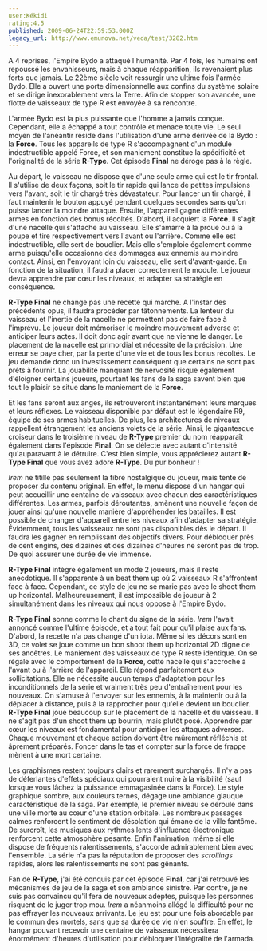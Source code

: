 ```yaml
---
user:Kékidi
rating:4.5
published: 2009-06-24T22:59:53.000Z
legacy_url: http://www.emunova.net/veda/test/3282.htm
---
```

A 4 reprises, l'Empire Bydo a attaqué l'humanité. Par 4 fois, les humains ont repoussé les envahisseurs, mais à chaque réapparition, ils revenaient plus forts que jamais. Le 22ème siècle voit ressurgir une ultime fois l'armée Bydo. Elle a ouvert une porte dimensionnelle aux confins du système solaire et se dirige inexorablement vers la Terre. Afin de stopper son avancée, une flotte de vaisseaux de type R est envoyée à sa rencontre.  

  

L'armée Bydo est la plus puissante que l'homme a jamais conçue. Cependant, elle a échappé a tout contrôle et menace toute vie. Le seul moyen de l'anéantir réside dans l'utilisation d'une arme dérivée de la Bydo : la **Force**. Tous les appareils de type R s'accompagnent d'un module indestructible appelé Force, et son maniement constitue la spécificité et l'originalité de la série **R-Type**. Cet épisode **Final** ne déroge pas à la règle.  

  

Au départ, le vaisseau ne dispose que d'une seule arme qui est le tir frontal. Il s'utilise de deux façons, soit le tir rapide qui lance de petites impulsions vers l'avant, soit le tir chargé très dévastateur. Pour lancer un tir chargé, il faut maintenir le bouton appuyé pendant quelques secondes sans qu'on puisse lancer la moindre attaque. Ensuite, l'appareil gagne différentes armes en fonction des bonus récoltés. D'abord, il acquiert la **Force**. Il s'agit d'une nacelle qui s'attache au vaisseau. Elle s'amarre à la proue ou à la poupe et tire respectivement vers l'avant ou l'arrière. Comme elle est indestructible, elle sert de bouclier. Mais elle s'emploie également comme arme puisqu'elle occasionne des dommages aux ennemis au moindre contact. Ainsi, en l'envoyant loin du vaisseau, elle sert d'avant-garde. En fonction de la situation, il faudra placer correctement le module. Le joueur devra apprendre par cœur les niveaux, et adapter sa stratégie en conséquence.  

  

**R-Type Final** ne change pas une recette qui marche. A l'instar des précédents opus, il faudra procéder par tâtonnements. La lenteur du vaisseau et l'inertie de la nacelle ne permettent pas de faire face à l'imprévu. Le joueur doit mémoriser le moindre mouvement adverse et anticiper leurs actes. Il doit donc agir avant que ne vienne le danger. Le placement de la nacelle est primordial et nécessite de la précision. Une erreur se paye cher, par la perte d'une vie et de tous les bonus récoltés. Le jeu demande donc un investissement conséquent que certains ne sont pas prêts à fournir. La jouabilité manquant de nervosité risque également d'éloigner certains joueurs, pourtant les fans de la saga savent bien que tout le plaisir se situe dans le maniement de la **Force**.  

  

Et les fans seront aux anges, ils retrouveront instantanément leurs marques et leurs réflexes. Le vaisseau disponible par défaut est le légendaire R9, équipé de ses armes habituelles. De plus, les architectures de niveaux rappellent étrangement les anciens volets de la série. Ainsi, le gigantesque croiseur dans le troisième niveau de **R-Type** premier du nom réapparaît également dans l'épisode **Final**. On se délecte avec autant d'intensité qu'auparavant à le détruire. C'est bien simple, vous apprécierez autant **R-Type Final** que vous avez adoré **R-Type**. Du pur bonheur !  

  

_Irem_ ne titille pas seulement la fibre nostalgique du joueur, mais tente de proposer du contenu original. En effet, le menu dispose d'un hangar qui peut accueillir une centaine de vaisseaux avec chacun des caractéristiques différentes. Les armes, parfois déroutantes, amènent une nouvelle façon de jouer ainsi qu'une nouvelle manière d'appréhender les batailles. Il est possible de changer d'appareil entre les niveaux afin d'adapter sa stratégie. Évidemment, tous les vaisseaux ne sont pas disponibles dès le départ. Il faudra les gagner en remplissant des objectifs divers. Pour débloquer près de cent engins, des dizaines et des dizaines d'heures ne seront pas de trop. De quoi assurer une durée de vie immense.  

  

**R-Type Final** intègre également un mode 2 joueurs, mais il reste anecdotique. Il s'apparente à un beat them up où 2 vaisseaux R s'affrontent face à face. Cependant, ce style de jeu ne se marie pas avec le shoot them up horizontal. Malheureusement, il est impossible de joueur à 2 simultanément dans les niveaux qui nous oppose à l'Empire Bydo.  

  

**R-Type Final** sonne comme le chant du signe de la série. _Irem_ l'avait annoncé comme l'ultime épisode, et a tout fait pour qu'il plaise aux fans. D'abord, la recette n'a pas changé d'un iota. Même si les décors sont en 3D, ce volet se joue comme un bon shoot them up horizontal 2D digne de ses ancêtres. Le maniement des vaisseaux de type R reste identique. On se régale avec le comportement de la **Force**, cette nacelle qui s'accroche à l'avant ou à l'arrière de l'appareil. Elle répond parfaitement aux sollicitations. Elle ne nécessite aucun temps d'adaptation pour les inconditionnels de la série et vraiment très peu d'entraînement pour les nouveaux. On s'amuse à l'envoyer sur les ennemis, à la maintenir ou à la déplacer à distance, puis à la rapprocher pour qu'elle devient un bouclier. **R-Type Final** joue beaucoup sur le placement de la nacelle et du vaisseau. Il ne s'agit pas d'un shoot them up bourrin, mais plutôt posé. Apprendre par cœur les niveaux est fondamental pour anticiper les attaques adverses. Chaque mouvement et chaque action doivent être mûrement réfléchis et âprement préparés. Foncer dans le tas et compter sur la force de frappe mènent à une mort certaine.  

  

Les graphismes restent toujours clairs et rarement surchargés. Il n'y a pas de déferlantes d'effets spéciaux qui pourraient nuire à la visibilité (sauf lorsque vous lâchez la puissance emmagasinée dans la Force). Le style graphique sombre, aux couleurs ternes, dégage une ambiance glauque caractéristique de la saga. Par exemple, le premier niveau se déroule dans une ville morte au cœur d'une station orbitale. Les nombreux passages calmes renforcent le sentiment de désolation qui émane de la ville fantôme. De surcroît, les musiques aux rythmes lents d'influence électronique renforcent cette atmosphère pesante. Enfin l'animation, même si elle dispose de fréquents ralentissements, s'accorde admirablement bien avec l'ensemble. La série n'a pas la réputation de proposer des _scrollings_ rapides, alors les ralentissements ne sont pas gênants.  

  

Fan de **R-Type**, j'ai été conquis par cet épisode **Final**, car j'ai retrouvé les mécanismes de jeu de la saga et son ambiance sinistre. Par contre, je ne suis pas convaincu qu'il fera de nouveaux adeptes, puisque les personnes risquent de le juger trop mou. _Irem_ a néanmoins allégé la difficulté pour ne pas effrayer les nouveaux arrivants. Le jeu est pour une fois abordable par le commun des mortels, sans que sa durée de vie n'en souffre. En effet, le hangar pouvant recevoir une centaine de vaisseaux nécessitera énormément d'heures d'utilisation pour débloquer l'intégralité de l'armada.